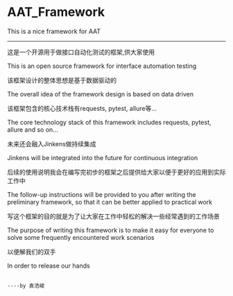 # AAT_Framework
This is a nice framework for AAT

------------------------------------------------------------------------------------------------------------------------------------------------------

这是一个开源用于做接口自动化测试的框架,供大家使用

This is an open source framework for interface automation testing

该框架设计的整体思想是基于数据驱动的

The overall idea of the framework design is based on data driven

该框架包含的核心技术栈有requests, pytest, allure等...

The core technology stack of this framework includes requests, pytest, allure and so on...

未来还会融入Jinkens做持续集成

Jinkens will be integrated into the future for continuous integration


后续的使用说明我会在编写完初步的框架之后提供给大家以便于更好的应用到实际工作中

The follow-up instructions will be provided to you after writing the preliminary framework, so that it can be better applied to practical work

写这个框架的目的就是为了让大家在工作中轻松的解决一些经常遇到的工作场景

The purpose of writing this framework is to make it easy for everyone to solve some frequently encountered work scenarios

以便解我们的双手

In order to release our hands
		
																									----by 袁浩峻
